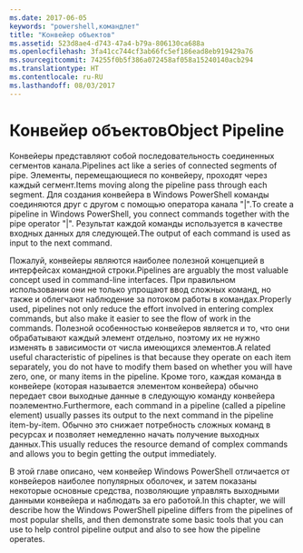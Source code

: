 ```yaml
---
ms.date: 2017-06-05
keywords: "powershell,командлет"
title: "Конвейер объектов"
ms.assetid: 523d8ae4-d743-47a4-b79a-806130ca688a
ms.openlocfilehash: 3fa41cc744cf3ab66fc5ef186ead8eb919429a76
ms.sourcegitcommit: 74255f0b5f386a072458af058a15240140acb294
ms.translationtype: HT
ms.contentlocale: ru-RU
ms.lasthandoff: 08/03/2017
---
```

# <a name="object-pipeline"></a><span data-ttu-id="3710f-103">Конвейер объектов</span><span class="sxs-lookup"><span data-stu-id="3710f-103">Object Pipeline</span></span>
<span data-ttu-id="3710f-104">Конвейеры представляют собой последовательность соединенных сегментов канала.</span><span class="sxs-lookup"><span data-stu-id="3710f-104">Pipelines act like a series of connected segments of pipe.</span></span> <span data-ttu-id="3710f-105">Элементы, перемещающиеся по конвейеру, проходят через каждый сегмент.</span><span class="sxs-lookup"><span data-stu-id="3710f-105">Items moving along the pipeline pass through each segment.</span></span> <span data-ttu-id="3710f-106">Для создания конвейера в Windows PowerShell команды соединяются друг с другом с помощью оператора канала "|".</span><span class="sxs-lookup"><span data-stu-id="3710f-106">To create a pipeline in Windows PowerShell, you connect commands together with the pipe operator "|".</span></span> <span data-ttu-id="3710f-107">Результат каждой команды используется в качестве входных данных для следующей.</span><span class="sxs-lookup"><span data-stu-id="3710f-107">The output of each command is used as input to the next command.</span></span>

<span data-ttu-id="3710f-108">Пожалуй, конвейеры являются наиболее полезной концепцией в интерфейсах командной строки.</span><span class="sxs-lookup"><span data-stu-id="3710f-108">Pipelines are arguably the most valuable concept used in command-line interfaces.</span></span> <span data-ttu-id="3710f-109">При правильном использовании они не только упрощают ввод сложных команд, но также и облегчают наблюдение за потоком работы в командах.</span><span class="sxs-lookup"><span data-stu-id="3710f-109">Properly used, pipelines not only reduce the effort involved in entering complex commands, but also make it easier to see the flow of work in the commands.</span></span> <span data-ttu-id="3710f-110">Полезной особенностью конвейеров является и то, что они обрабатывают каждый элемент отдельно, поэтому их не нужно изменять в зависимости от числа имеющихся элементов.</span><span class="sxs-lookup"><span data-stu-id="3710f-110">A related useful characteristic of pipelines is that because they operate on each item separately, you do not have to modify them based on whether you will have zero, one, or many items in the pipeline.</span></span> <span data-ttu-id="3710f-111">Кроме того, каждая команда в конвейере (которая называется элементом конвейера) обычно передает свои выходные данные в следующую команду конвейера поэлементно.</span><span class="sxs-lookup"><span data-stu-id="3710f-111">Furthermore, each command in a pipeline (called a pipeline element) usually passes its output to the next command in the pipeline item-by-item.</span></span> <span data-ttu-id="3710f-112">Обычно это снижает потребность сложных команд в ресурсах и позволяет немедленно начать получение выходных данных.</span><span class="sxs-lookup"><span data-stu-id="3710f-112">This usually reduces the resource demand of complex commands and allows you to begin getting the output immediately.</span></span>

<span data-ttu-id="3710f-113">В этой главе описано, чем конвейер Windows PowerShell отличается от конвейеров наиболее популярных оболочек, и затем показаны некоторые основные средства, позволяющие управлять выходными данными конвейера и наблюдать за его работой.</span><span class="sxs-lookup"><span data-stu-id="3710f-113">In this chapter, we will describe how the Windows PowerShell pipeline differs from the pipelines of most popular shells, and then demonstrate some basic tools that you can use to help control pipeline output and also to see how the pipeline operates.</span></span>

